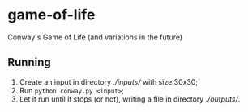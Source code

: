 # game-of-life

Conway's Game of Life (and variations in the future)

## Running

1. Create an input in directory *./inputs/* with size 30x30;
2. Run `python conway.py <input>`;
3. Let it run until it stops (or not), writing a file in directory *./outputs/*.
